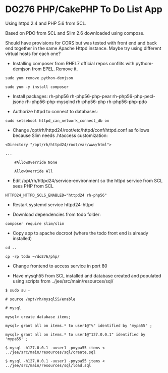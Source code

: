 # DO276 PHP/CakePHP To Do List App

Using httpd 2.4 and PHP 5.6 from SCL.

Based on PDO from SCL and Slim 2.6 downloaded using compose.

Should have provisions for CORS but was tested with front end and back end together in the same Apache Httpd instance. Maybe try using different virtual hosts for each one?

* Installing composer from RHEL7 official repos conflits with pythom-demjson from EPEL. Remove it.

`sudo yum remove python-demjson`

`sudo yum -y install composer`

* Install packages: rh-php56 rh-php56-php-pear rh-php56-php-pecl-jsonc rh-php56-php-mysqlnd rh-php56-php rh-php56-php-pdo

* Authorize httpd to connect to databases:

`sudo setsebool httpd_can_network_connect_db on`

* Change /opt/rh/httpd24/root/etc/httpd/conf/httpd.conf as follows because Slim needs .htaccess customization:

`<Directory "/opt/rh/httpd24/root/var/www/html">`

`...`

`    #AllowOverride None`

`    AllowOverride All`

* Edit /opt/rh/httpd24/service-environment so the httpd service from SCL sees PHP from SCL

`HTTPD24_HTTPD_SCLS_ENABLED="httpd24 rh-php56"`

* Restart systemd service httpd24-httpd

* Download dependencies from todo folder:

`composer require slim/slim`

* Copy app to apache docroot (where the todo front end is already installed)

`cd ..`

`cp -rp todo ~/do276/php/`

* Change frontend to access service in port 80

* Have mysqh55 from SCL installed and database created and populated using scripts from ../jee/src/main/resources/sql/

`$ sudo su -`

`# source /opt/rh/mysql55/enable`

`# mysql`

`mysql> create database items;`

`mysql> grant all on items.* to user1@"%" identified by 'mypa55' ;`

`mysql> grant all on items.* to user1@"127.0.0.1" identified by 'mypa55' ;`

`$ mysql -h127.0.0.1 -uuser1 -pmypa55 items < ../jee/src/main/resources/sql/create.sql`

`$ mysql -h127.0.0.1 -uuser1 -pmypa55 items < ../jee/src/main/resources/sql/load.sql `


